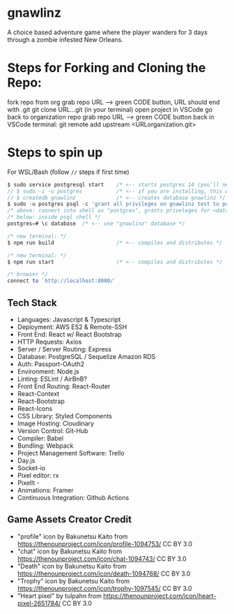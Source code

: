 # gnawlinz

A choice based adventure game where the player wanders for 3 days through a zombie infested New Orleans.

# Steps for Forking and Cloning the Repo:

fork repo from org
grab repo URL --> green CODE button, URL should end with .git
git clone URL...git (in your terminal)
open project in VSCode
go back to organization repo
grab repo URL --> green CODE button
back in VSCode terminal: git remote add upstream <URLorganization.git>

# Steps to spin up

For WSL/Bash (follow `//` steps if first time)

```ts
$ sudo service postgresql start    /* <-- starts postgres 14 (you'll need this installed) */
// $ sudo -i -u postgres           /* <-- if you are installing, this will create user "postgres" */
// $ createdb gnawlinz             /* <-- creates database gnawlinz */
$ sudo -u postgres psql -c 'grant all privileges on gnawlinz test to postgres;'
/* above: connect into shell as "postgres", grants priveleges for <database> to <user>*/
/* below: inside psql shell */
postgres=# \c database  /* <-- use "gnawlinz" database */

/* new terminal: */
$ npm run build                    /* <-- compiles and distributes */

/* new terminal: */
$ npm run start                    /* <-- compiles and distributes */

/* browser */
connect to `http://localhost:8080/`
```

## Tech Stack

- Languages: Javascript & Typescript
- Deployment: AWS ES2 & Remote-SSH
- Front End: React w/ React Bootstrap
- HTTP Requests: Axios
- Server / Server Routing: Express
- Database: PostgreSQL / Sequelize Amazon RDS
- Auth: Passport-OAuth2
- Environment: Node.js
- Linting: ESLint / AirBnB?
- Front End Routing: React-Router
- React-Context
- React-Bootstrap
- React-Icons
- CSS Library: Styled Components
- Image Hosting: Cloudinary
- Version Control: Git-Hub
- Compiler: Babel
- Bundling: Webpack
- Project Management Software: Trello
- Day.js
- Socket-io
- Pixel editor: rx
- PixelIt -
- Animations: Framer
- Continuous Integration: Github Actions

## Game Assets Creator Credit

- "profile" icon by Bakunetsu Kaito from https://thenounproject.com/icon/profile-1094753/ CC BY 3.0
- "chat" icon by Bakunetsu Kaito from https://thenounproject.com/icon/chat-1094743/ CC BY 3.0
- "Death" icon by Bakunetsu Kaito from https://thenounproject.com/icon/death-1094768/ CC BY 3.0
- "Trophy" icon by Bakunetsu Kaito from https://thenounproject.com/icon/trophy-1097545/ CC BY 3.0
- "Heart pixel" by tulpahn from https://thenounproject.com/icon/heart-pixel-2651784/ CC BY 3.0
